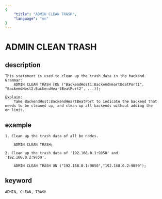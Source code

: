 ```yaml
---
{
    "title": "ADMIN CLEAN TRASH",
    "language": "en"
}
---
```


<!-- 
Licensed to the Apache Software Foundation (ASF) under one
or more contributor license agreements.  See the NOTICE file
distributed with this work for additional information
regarding copyright ownership.  The ASF licenses this file
to you under the Apache License, Version 2.0 (the
"License"); you may not use this file except in compliance
with the License.  You may obtain a copy of the License at

  http://www.apache.org/licenses/LICENSE-2.0

Unless required by applicable law or agreed to in writing,
software distributed under the License is distributed on an
"AS IS" BASIS, WITHOUT WARRANTIES OR CONDITIONS OF ANY
KIND, either express or implied.  See the License for the
specific language governing permissions and limitations
under the License.
-->

# ADMIN CLEAN TRASH
## description
    This statement is used to clean up the trash data in the backend. 
    Grammar:
        ADMIN CLEAN TRASH [ON ("BackendHost1:BackendHeartBeatPort1", "BackendHost2:BackendHeartBeatPort2", ...)];

    Explain:
        Take BackendHost:BackendHeartBeatPort to indicate the backend that needs to be cleaned up, and clean up all backends without adding the on limit. 

## example

    1. Clean up the trash data of all be nodes. 

        ADMIN CLEAN TRASH;

    2. Clean up the trash data of '192.168.0.1:9050' and '192.168.0.2:9050'. 

        ADMIN CLEAN TRASH ON ("192.168.0.1:9050","192.168.0.2:9050");

## keyword
    ADMIN, CLEAN, TRASH
